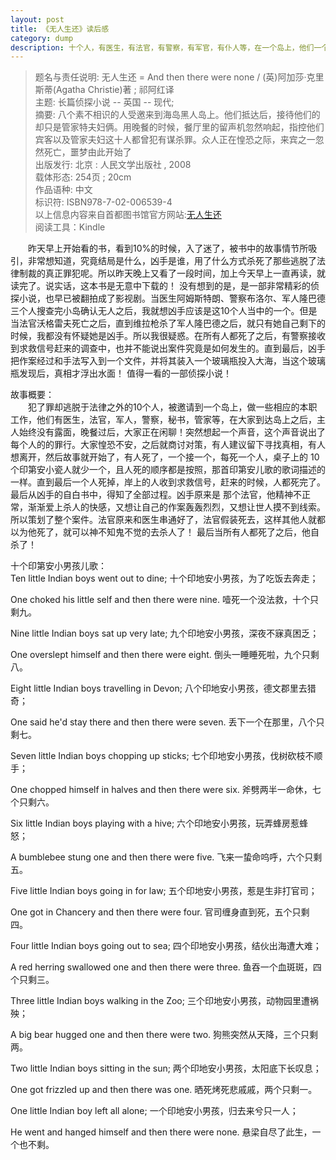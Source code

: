```yaml
---
layout: post
title: 《无人生还》读后感
category: dump
description: 十个人，有医生，有法官，有警察，有军官，有仆人等，在一个岛上，他们一个接一个的死去，无人活着离开，是谁杀死他们了？
---
```


> 题名与责任说明: 无人生还 = And then there were none / (英)阿加莎·克里斯蒂(Agatha Christie)著 ; 祁阿红译 <br>
主题: 长篇侦探小说 -- 英国 -- 现代; <br>
摘要: 八个素不相识的人受邀来到海岛黑人岛上。他们抵达后，接待他们的却只是管家特夫妇俩。用晚餐的时候，餐厅里的留声机忽然响起，指控他们宾客以及管家夫妇这十人都曾犯有谋杀罪。众人正在惶恐之际，来宾之一忽然死亡，噩梦由此开始了 <br>
出版发行: 北京 : 人民文学出版社 , 2008   <br>
载体形态: 254页 ; 20cm  <br>
作品语种: 中文 <br>
标识符: ISBN978-7-02-006539-4 <br>
以上信息内容来自首都图书馆官方网站:[无人生还](http://primo.clcn.net.cn:1701/primo_library/libweb/action/display.do;jsessionid=509BE4ECD2D04B0B429E3D516831DB74?frbrVersion=4&tabs=detailsTab&ct=display&fn=search&doc=CLCN_ALEPH_CN000976926&indx=2&recIds=CLCN_ALEPH_CN000976926&recIdxs=1&elementId=1&renderMode=poppedOut&displayMode=full&frbrVersion=4&frbg=&&vl(23971421UI0)=title&dscnt=0&scp.scps=scope%3A%28ST%29+&mode=Basic&vid=ST&srt=rank&tab=default_tab&dum=true&vl(freeText0)=无人生还&dstmp=1530760549332) <br>
阅读工具：Kindle <br>

&#8195;&#8195;昨天早上开始看的书，看到10%的时候，入了迷了，被书中的故事情节所吸引，非常想知道，究竟结局是什么，凶手是谁，用了什么方式杀死了那些逃脱了法律制裁的真正罪犯呢。所以昨天晚上又看了一段时间，加上今天早上一直再读，就读完了。说实话，这本书是无意中下载的！ 没有想到的是，是一部非常精彩的侦探小说，也早已被翻拍成了影视剧。当医生阿姆斯特朗、警察布洛尔、军人隆巴德三个人搜查完小岛确认无人之后，我就想凶手应该是这10个人当中的一个。但是当法官沃格雷夫死亡之后，直到维拉枪杀了军人隆巴德之后，就只有她自己剩下的时候，我都没有怀疑她是凶手。所以我很疑惑。在所有人都死了之后，有警察接收到求救信号赶来的调查中，也并不能说出案件究竟是如何发生的。直到最后，凶手把作案经过和手法写入到一个文件，并将其装入一个玻璃瓶投入大海，当这个玻璃瓶发现后，真相才浮出水面！ 值得一看的一部侦探小说！

故事概要：<br>
&#8195;&#8195;犯了罪却逃脱于法律之外的10个人，被邀请到一个岛上，做一些相应的本职工作，他们有医生，法官，军人，警察，秘书，管家等，在大家到达岛上之后，主人始终没有露面，晚餐过后，大家正在闲聊！突然想起一个声音，这个声音说出了每个人的的罪行。大家惶恐不安，之后就商讨对策，有人建议留下寻找真相，有人想离开，然后故事就开始了，有人死了，一个接一个，每死一个人，桌子上的 10个印第安小瓷人就少一个，且人死的顺序都是按照，那首印第安儿歌的歌词描述的一样。直到最后一个人死掉，岸上的人收到求救信号，赶来的时候，人都死完了。  最后从凶手的自白书中，得知了全部过程。凶手原来是 那个法官，他精神不正常，渐渐爱上杀人的快感，又想让自己的作案轰轰烈烈，又想让世人摸不到线索。所以策划了整个案件。法官原来和医生串通好了，法官假装死去，这样其他人就都以为他死了，就可以神不知鬼不觉的去杀人了！ 最后当所有人都死了之后，他自杀了！ 

十个印第安小男孩儿歌：<br>
Ten little Indian boys went out to dine;
十个印地安小男孩，为了吃饭去奔走；

One choked his little self and then there were nine.
噎死一个没法救，十个只剩九。

Nine little Indian boys sat up very late;
九个印地安小男孩，深夜不寐真困乏；

One overslept himself and then there were eight.
倒头一睡睡死啦，九个只剩八。

Eight little Indian boys travelling in Devon;
八个印地安小男孩，德文郡里去猎奇；

One said he'd stay there and then there were seven.
丢下一个在那里，八个只剩七。

Seven little Indian boys chopping up sticks;
七个印地安小男孩，伐树砍枝不顺手；

One chopped himself in halves and then there were six.
斧劈两半一命休，七个只剩六。

Six little Indian boys playing with a hive;
六个印地安小男孩，玩弄蜂房惹蜂怒；

A bumblebee stung one and then there were five.
飞来一蛰命呜呼，六个只剩五。

Five little Indian boys going in for law;
五个印地安小男孩，惹是生非打官司；

One got in Chancery and then there were four.
官司缠身直到死，五个只剩四。

Four little Indian boys going out to sea;
四个印地安小男孩，结伙出海遭大难；

A red herring swallowed one and then there were three.
鱼吞一个血斑斑，四个只剩三。

Three little Indian boys walking in the Zoo;
三个印地安小男孩，动物园里遭祸殃；

A big bear hugged one and then there were two.
狗熊突然从天降，三个只剩两。

Two little Indian boys sitting in the sun;
两个印地安小男孩，太阳底下长叹息；

One got frizzled up and then there was one.
晒死烤死悲戚戚，两个只剩一。

One little Indian boy left all alone;
一个印地安小男孩，归去来兮只一人；

He went and hanged himself and then there were none.
悬梁自尽了此生，一个也不剩。

